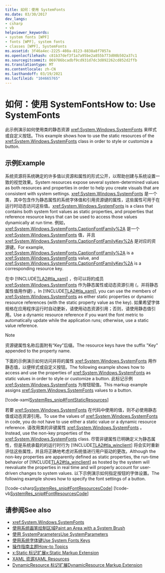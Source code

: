 ```yaml
---
title: 如何：使用 SystemFonts
ms.date: 03/30/2017
dev_langs:
- csharp
- vb
helpviewer_keywords:
- system fonts [WPF]
- fonts [WPF], system fonts
- classes [WPF], SystemFonts
ms.assetid: 3f46a4ec-2225-408a-8123-8838a8f7057a
ms.openlocfilehash: c81b37def3f1a7a95be2a855b773d00b502a37c1
ms.sourcegitcommit: 069786bcadbf9cd931d7dc3d892262cd852d2ffb
ms.translationtype: MT
ms.contentlocale: zh-CN
ms.lasthandoff: 03/19/2021
ms.locfileid: "104665765"
---
```

# <a name="how-to-use-systemfonts"></a><span data-ttu-id="e90d7-102">如何：使用 SystemFonts</span><span class="sxs-lookup"><span data-stu-id="e90d7-102">How to: Use SystemFonts</span></span>
<span data-ttu-id="e90d7-103">此示例演示如何使用类的静态资源 <xref:System.Windows.SystemFonts> 来样式或自定义按钮。</span><span class="sxs-lookup"><span data-stu-id="e90d7-103">This example shows how to use the static resources of the <xref:System.Windows.SystemFonts> class in order to style or customize a button.</span></span>  
  
## <a name="example"></a><span data-ttu-id="e90d7-104">示例</span><span class="sxs-lookup"><span data-stu-id="e90d7-104">Example</span></span>  
 <span data-ttu-id="e90d7-105">系统资源将系统确定的许多值以资源和属性的形式公开，以帮助创建与系统设置一致的视觉效果。</span><span class="sxs-lookup"><span data-stu-id="e90d7-105">System resources expose several system-determined values as both resources and properties in order to help you create visuals that are consistent with system settings.</span></span> <span data-ttu-id="e90d7-106"><xref:System.Windows.SystemFonts> 是一个类，其中包含作为静态属性的系统字体值和引用资源键的属性，这些属性可用于在运行时动态访问这些值。</span><span class="sxs-lookup"><span data-stu-id="e90d7-106"><xref:System.Windows.SystemFonts> is a class that contains both system font values as static properties, and properties that reference resource keys that can be used to access those values dynamically at run time.</span></span> <span data-ttu-id="e90d7-107">例如， <xref:System.Windows.SystemFonts.CaptionFontFamily%2A> 是一个 <xref:System.Windows.SystemFonts> 值，并且 <xref:System.Windows.SystemFonts.CaptionFontFamilyKey%2A> 是对应的资源键。</span><span class="sxs-lookup"><span data-stu-id="e90d7-107">For example, <xref:System.Windows.SystemFonts.CaptionFontFamily%2A> is a <xref:System.Windows.SystemFonts> value, and <xref:System.Windows.SystemFonts.CaptionFontFamilyKey%2A> is a corresponding resource key.</span></span>  
  
 <span data-ttu-id="e90d7-108">在中 [!INCLUDE[TLA2#tla_xaml](../../../includes/tla2sharptla-xaml-md.md)] ，你可以将的成员 <xref:System.Windows.SystemFonts> 作为静态属性或动态资源引用 (，并将静态属性值用作键) 。</span><span class="sxs-lookup"><span data-stu-id="e90d7-108">In [!INCLUDE[TLA2#tla_xaml](../../../includes/tla2sharptla-xaml-md.md)], you can use the members of <xref:System.Windows.SystemFonts> as either static properties or dynamic resource references (with the static property value as the key).</span></span> <span data-ttu-id="e90d7-109">如果希望字体规格在应用程序运行时自动更新，请使用动态资源引用；否则，请使用静态值引用。</span><span class="sxs-lookup"><span data-stu-id="e90d7-109">Use a dynamic resource reference if you want the font metric to automatically update while the application runs; otherwise, use a static value reference.</span></span>  
  
> [!NOTE]
> <span data-ttu-id="e90d7-110">资源键属性名称后面附有“Key”后缀。</span><span class="sxs-lookup"><span data-stu-id="e90d7-110">The resource keys have the suffix "Key" appended to the property name.</span></span>  
  
 <span data-ttu-id="e90d7-111">下面的示例演示如何访问并将的属性 <xref:System.Windows.SystemFonts> 用作静态值，以便样式或自定义按钮。</span><span class="sxs-lookup"><span data-stu-id="e90d7-111">The following example shows how to access and use the properties of <xref:System.Windows.SystemFonts> as static values in order to style or customize a button.</span></span> <span data-ttu-id="e90d7-112">此标记示例 <xref:System.Windows.SystemFonts> 为按钮赋值。</span><span class="sxs-lookup"><span data-stu-id="e90d7-112">This markup example assigns <xref:System.Windows.SystemFonts> values to a button.</span></span>  
  
 [!code-xaml[SystemRes_snip#FontStaticResources](~/samples/snippets/csharp/VS_Snippets_Wpf/SystemRes_snip/CSharp/Pane1.xaml#fontstaticresources)]  
  
 <span data-ttu-id="e90d7-113">若要 <xref:System.Windows.SystemFonts> 在代码中使用的值，则不必使用静态值或动态资源引用。</span><span class="sxs-lookup"><span data-stu-id="e90d7-113">To use the values of <xref:System.Windows.SystemFonts> in code, you do not have to use either a static value or a dynamic resource reference.</span></span> <span data-ttu-id="e90d7-114">请改用类的非键属性 <xref:System.Windows.SystemFonts> 。</span><span class="sxs-lookup"><span data-stu-id="e90d7-114">Instead, use the non-key properties of the <xref:System.Windows.SystemFonts> class.</span></span> <span data-ttu-id="e90d7-115">尽管非键属性已明确定义为静态属性，但是系统承载的的运行时行为 [!INCLUDE[TLA2#tla_winclient](../../../includes/tla2sharptla-winclient-md.md)] 将会实时重新评估这些属性，并且将正确地考虑对系统值进行用户驱动的更改。</span><span class="sxs-lookup"><span data-stu-id="e90d7-115">Although the non-key properties are apparently defined as static properties, the run-time behavior of [!INCLUDE[TLA2#tla_winclient](../../../includes/tla2sharptla-winclient-md.md)] as hosted by the system will reevaluate the properties in real time and will properly account for user-driven changes to system values.</span></span> <span data-ttu-id="e90d7-116">以下示例演示如何指定按钮的字体设置。</span><span class="sxs-lookup"><span data-stu-id="e90d7-116">The following example shows how to specify the font settings of a button.</span></span>  
  
 [!code-csharp[SystemRes_snip#FontResourcesCode](~/samples/snippets/csharp/VS_Snippets_Wpf/SystemRes_snip/CSharp/Pane1.xaml.cs#fontresourcescode)]
 [!code-vb[SystemRes_snip#FontResourcesCode](~/samples/snippets/visualbasic/VS_Snippets_Wpf/SystemRes_snip/VisualBasic/Pane1.xaml.vb#fontresourcescode)]  
  
## <a name="see-also"></a><span data-ttu-id="e90d7-117">请参阅</span><span class="sxs-lookup"><span data-stu-id="e90d7-117">See also</span></span>

- <xref:System.Windows.SystemFonts>
- [<span data-ttu-id="e90d7-118">使用系统画笔绘制区域</span><span class="sxs-lookup"><span data-stu-id="e90d7-118">Paint an Area with a System Brush</span></span>](../graphics-multimedia/how-to-paint-an-area-with-a-system-brush.md)
- [<span data-ttu-id="e90d7-119">使用 SystemParameters</span><span class="sxs-lookup"><span data-stu-id="e90d7-119">Use SystemParameters</span></span>](how-to-use-systemparameters.md)
- [<span data-ttu-id="e90d7-120">使用系统字体键</span><span class="sxs-lookup"><span data-stu-id="e90d7-120">Use System Fonts Keys</span></span>](how-to-use-system-fonts-keys.md)
- [<span data-ttu-id="e90d7-121">操作指南主题</span><span class="sxs-lookup"><span data-stu-id="e90d7-121">How-to Topics</span></span>](resources-how-to-topics.md)
- [<span data-ttu-id="e90d7-122">x:Static 标记扩展</span><span class="sxs-lookup"><span data-stu-id="e90d7-122">x:Static Markup Extension</span></span>](/dotnet/desktop-wpf/xaml-services/xstatic-markup-extension)
- [<span data-ttu-id="e90d7-123">XAML 资源</span><span class="sxs-lookup"><span data-stu-id="e90d7-123">XAML Resources</span></span>](/dotnet/desktop-wpf/fundamentals/xaml-resources-define)
- [<span data-ttu-id="e90d7-124">DynamicResource 标记扩展</span><span class="sxs-lookup"><span data-stu-id="e90d7-124">DynamicResource Markup Extension</span></span>](dynamicresource-markup-extension.md)
